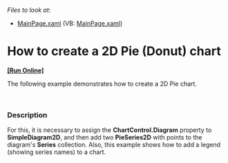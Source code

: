<!-- default file list -->
*Files to look at*:

* [MainPage.xaml](./CS/PieDonutChart/MainPage.xaml) (VB: [MainPage.xaml](./VB/PieDonutChart/MainPage.xaml))
<!-- default file list end -->
# How to create a 2D Pie (Donut) chart
<!-- run online -->
**[[Run Online]](https://codecentral.devexpress.com/e3698)**
<!-- run online end -->


<p>The following example demonstrates how to create a 2D Pie chart.</p><br />



<h3>Description</h3>

<p>For this, it is necessary to assign the <strong>ChartControl.Diagram</strong> property to <strong>Simple</strong><strong>Diagram2D</strong>, and then add two <strong>PieSeries2D</strong> with points to the diagram&#39;s <strong>Series</strong> collection. Also, this example shows how to add a legend (showing series names) to a chart.</p><p><br />
</p>

<br/>


